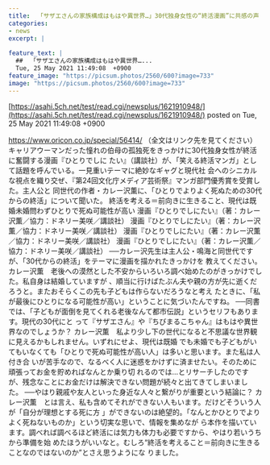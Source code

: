 ```yaml
---
title:  「サザエさんの家族構成はもはや異世界…」30代独身女性の“終活漫画”に共感の声「30代からの終活は早くない」  
categories:
- news
excerpt: |
  
feature_text: |
  ##  「サザエさんの家族構成はもはや異世界…...
  Tue, 25 May 2021 11:49:08  +0900
feature_image: "https://picsum.photos/2560/600?image=733"
image: "https://picsum.photos/2560/600?image=733"
---
```


[https://asahi.5ch.net/test/read.cgi/newsplus/1621910948/](https://asahi.5ch.net/test/read.cgi/newsplus/1621910948/)
posted on Tue, 25 May 2021 11:49:08  +0900

<!--more-->

https://www.oricon.co.jp/special/56414/ （全文はリンク先を見てください） キャリアウーマンだった憧れの伯母の孤独死をきっかけに30代独身女性が終活に奮闘する漫画『ひとりでしに たい』（講談社）が、「笑える終活マンガ」として話題を呼んでいる。一見重いテーマに絶妙なギャグと現代社 会へのシニカルな視点を織り交ぜ、『第24回文化庁メディア芸術祭』マンガ部門優秀賞を受賞した。主人公と 同世代の作者・カレー沢薫に、「ひとりでよりよく死ぬための30代からの終活」について聞いた。 終活を考える＝前向きに生きること、現代は既婚未婚問わずひとりで死ぬ可能性が高い 漫画『ひとりでしにたい』（著：カレー沢薫／協力：ドネリー美咲／講談社） 漫画『ひとりでしにたい』（著：カレー沢薫／協力：ドネリー美咲／講談社） 漫画『ひとりでしにたい』（著：カレー沢薫／協力：ドネリー美咲／講談社） 漫画『ひとりでしにたい』（著：カレー沢薫／協力：ドネリー美咲／講談社） ──カレー沢先生は主人公・鳴海と同世代ですが、「30代からの終活」をテーマに漫画を描かれたきっかけを 教えてください。 カレー沢薫　老後への漠然とした不安からいろいろ調べ始めたのがきっかけでした。私自身は結婚していますが 、順当に行けばたぶん夫や親の方が先に逝くだろうと。またおそらくこの先も子どもは作らないだろうなと考え たときに、「私が最後にひとりになる可能性が高い」ということに気づいたんですね。 ──同書では、「子どもが面倒を見てくれる老後なんて都市伝説」というセリフもあります。現代の30代にと って『サザエさん』や『ちびまるこちゃん』はもはや異世界なのでしょうか？ カレー沢薫　私より少し下の世代になると不思議な世界観に見えるかもしれません。いずれにせよ、現代は既婚 でも未婚でも子どもがいてもいなくても「ひとりで死ぬ可能性が高い人」は多いと思います。また私は人付き合 いが苦手なので、なるべく人に迷惑をかけずに済ませたい。そのために頑張ってお金を貯めればなんとか乗り切 れるのでは…とリサーチしたのですが、残念なことにお金だけは解決できない問題が続々と出てきてしまいまし た。 ──やはり親戚や友人といった身近な人々と繋がりが重要という結論に？ カレー沢薫　とは言え、私も含めてそれができない人もいます。だけどそういう人が「自分が理想とする死に方 」ができないのは絶望的。「なんとかひとりでよりよく死ねないものか」という切実な思いで、情報を集めなが ら本作を描いています。調べれば調べるほど終活には気力も体力も必要ですから、やはり若いうちから準備を始 めたほうがいいなと。むしろ“終活を考えること＝前向きに生きることなのではないのか”とさえ思うようにな りました。
